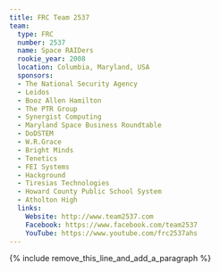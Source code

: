 ```yaml
---
title: FRC Team 2537
team:
  type: FRC
  number: 2537
  name: Space RAIDers
  rookie_year: 2008
  location: Columbia, Maryland, USA
  sponsors:
  - The National Security Agency
  - Leidos
  - Booz Allen Hamilton
  - The PTR Group
  - Synergist Computing
  - Maryland Space Business Roundtable
  - DoDSTEM
  - W.R.Grace
  - Bright Minds
  - Tenetics
  - FEI Systems
  - Hackground
  - Tiresias Technologies
  - Howard County Public School System
  - Atholton High
  links:
    Website: http://www.team2537.com
    Facebook: https://www.facebook.com/team2537
    YouTube: https://www.youtube.com/frc2537ahs
---
```


{% include remove_this_line_and_add_a_paragraph %}